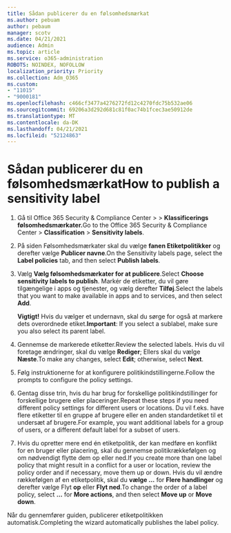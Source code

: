```yaml
---
title: Sådan publicerer du en følsomhedsmærkat
ms.author: pebuam
author: pebaum
manager: scotv
ms.date: 04/21/2021
audience: Admin
ms.topic: article
ms.service: o365-administration
ROBOTS: NOINDEX, NOFOLLOW
localization_priority: Priority
ms.collection: Adm_O365
ms.custom:
- "11015"
- "9000181"
ms.openlocfilehash: c466cf3477a4276272fd12c4270fdc75b532ae06
ms.sourcegitcommit: 69206a3d292d681c81f0ac74b1fcec3ae50912de
ms.translationtype: MT
ms.contentlocale: da-DK
ms.lasthandoff: 04/21/2021
ms.locfileid: "52124863"
---
```

# <a name="how-to-publish-a-sensitivity-label"></a><span data-ttu-id="48ab0-102">Sådan publicerer du en følsomhedsmærkat</span><span class="sxs-lookup"><span data-stu-id="48ab0-102">How to publish a sensitivity label</span></span>

1. <span data-ttu-id="48ab0-103">Gå til Office 365 Security & Compliance Center >   >  **Klassificerings følsomhedsmærkater.**</span><span class="sxs-lookup"><span data-stu-id="48ab0-103">Go to the Office 365 Security & Compliance Center > **Classification** > **Sensitivity labels**.</span></span>

1. <span data-ttu-id="48ab0-104">På siden Følsomhedsmærkater skal du vælge **fanen Etiketpolitikker** og derefter vælge **Publicer navne**.</span><span class="sxs-lookup"><span data-stu-id="48ab0-104">On the Sensitivity labels page, select the **Label policies** tab, and then select **Publish labels**.</span></span>

1. <span data-ttu-id="48ab0-105">Vælg **Vælg følsomhedsmærkater for at publicere**.</span><span class="sxs-lookup"><span data-stu-id="48ab0-105">Select **Choose sensitivity labels to publish**.</span></span> <span data-ttu-id="48ab0-106">Markér de etiketter, du vil gøre tilgængelige i apps og tjenester, og vælg derefter **Tilføj**.</span><span class="sxs-lookup"><span data-stu-id="48ab0-106">Select the labels that you want to make available in apps and to services, and then select **Add**.</span></span>

    <span data-ttu-id="48ab0-107">**Vigtigt!** Hvis du vælger et undernavn, skal du sørge for også at markere dets overordnede etiket.</span><span class="sxs-lookup"><span data-stu-id="48ab0-107">**Important**: If you select a sublabel, make sure you also select its parent label.</span></span>

1. <span data-ttu-id="48ab0-108">Gennemse de markerede etiketter.</span><span class="sxs-lookup"><span data-stu-id="48ab0-108">Review the selected labels.</span></span> <span data-ttu-id="48ab0-109">Hvis du vil foretage ændringer, skal du vælge **Rediger**; Ellers skal du vælge **Næste**.</span><span class="sxs-lookup"><span data-stu-id="48ab0-109">To make any changes, select **Edit**; otherwise, select **Next**.</span></span>

1. <span data-ttu-id="48ab0-110">Følg instruktionerne for at konfigurere politikindstillingerne.</span><span class="sxs-lookup"><span data-stu-id="48ab0-110">Follow the prompts to configure the policy settings.</span></span>

1. <span data-ttu-id="48ab0-111">Gentag disse trin, hvis du har brug for forskellige politikindstillinger for forskellige brugere eller placeringer.</span><span class="sxs-lookup"><span data-stu-id="48ab0-111">Repeat these steps if you need different policy settings for different users or locations.</span></span> <span data-ttu-id="48ab0-112">Du vil f.eks. have flere etiketter til en gruppe af brugere eller en anden standardetiket til et undersæt af brugere.</span><span class="sxs-lookup"><span data-stu-id="48ab0-112">For example, you want additional labels for a group of users, or a different default label for a subset of users.</span></span>

1. <span data-ttu-id="48ab0-113">Hvis du opretter mere end én etiketpolitik, der kan medføre en konflikt for en bruger eller placering, skal du gennemse politikrækkefølgen og om nødvendigt flytte dem op eller ned.</span><span class="sxs-lookup"><span data-stu-id="48ab0-113">If you create more than one label policy that might result in a conflict for a user or location, review the policy order and if necessary, move them up or down.</span></span> <span data-ttu-id="48ab0-114">Hvis du vil ændre rækkefølgen af en etiketpolitik, skal du **vælge ...** for **Flere handlinger** og derefter vælge Flyt **op** eller **Flyt ned**.</span><span class="sxs-lookup"><span data-stu-id="48ab0-114">To change the order of a label policy, select **...** for **More actions**, and then select **Move up** or **Move down**.</span></span>

<span data-ttu-id="48ab0-115">Når du gennemfører guiden, publicerer etiketpolitikken automatisk.</span><span class="sxs-lookup"><span data-stu-id="48ab0-115">Completing the wizard automatically publishes the label policy.</span></span>
